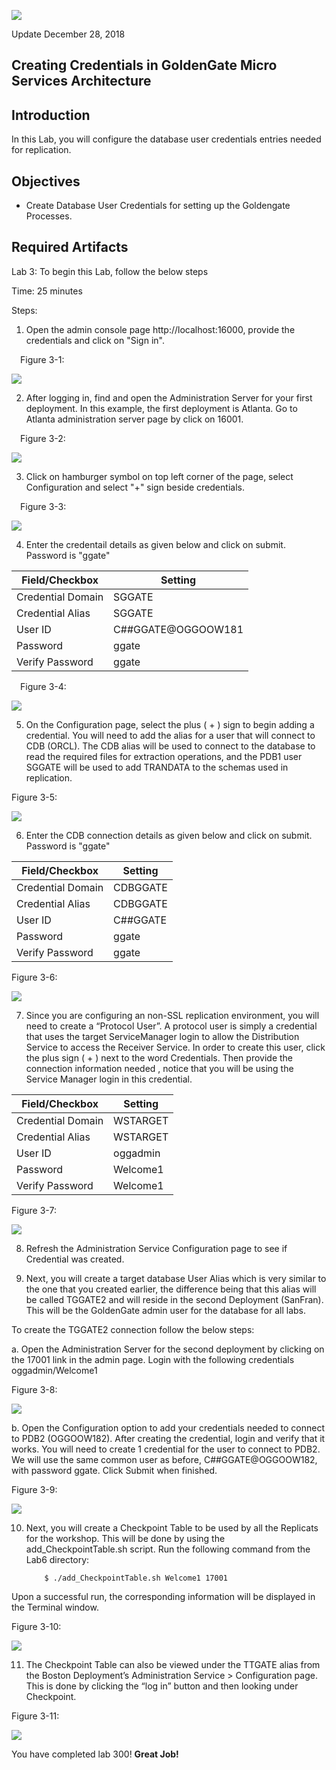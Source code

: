 ![](images/300/Lab300_image1.PNG)

Update December 28, 2018

## Creating Credentials in GoldenGate Micro Services Architecture
## Introduction

In this Lab, you will configure the database user credentials entries needed for replication. 

## Objectives

-   Create Database User Credentials for setting up the Goldengate Processes.


## Required Artifacts

Lab 3: To begin this Lab, follow the below steps

Time: 25 minutes

Steps:

1.	Open the admin console page http://localhost:16000, provide the credentials and click on "Sign in".

 Figure 3-1:

![](images/400/Lab300_image110.PNG)

2. After logging in, find and open the Administration Server for your first deployment. In this example, the first deployment is Atlanta. Go to Atlanta administration server page by click on 16001.

 Figure 3-2:

![](images/400/Lab300_image120.PNG)

3. Click on hamburger symbol on top left corner of the page, select Configuration and select "+" sign beside credentials.

 Figure 3-3:

![](images/400/Lab300_image130.PNG)


4. Enter the credentail details as given below and click on submit. Password is "ggate"


| Field/Checkbox				|	Setting	|
|-------------------------------|-----------|
|Credential Domain|	SGGATE|
|Credential Alias|	SGGATE|
|User ID|	C##GGATE@OGGOOW181|
|Password|	ggate|
|Verify Password| 	 ggate|


 Figure 3-4:

![](images/400/Lab300_image150.PNG)


5.  On the Configuration page, select the plus ( + ) sign to begin adding a credential. You will need to add the alias for a user that will connect to CDB (ORCL). The CDB alias will be used to connect to the database to read the required files for extraction operations, and the PDB1 user SGGATE will be used to add TRANDATA to the schemas used in replication.

Figure 3-5:

![](images/300/Lab300_image3.3.PNG) 


6. Enter the CDB connection details as given below and click on submit. Password is "ggate"

| Field/Checkbox				|	Setting	|
|-------------------------------|-----------|
|Credential Domain|	CDBGGATE|
|Credential Alias|	CDBGGATE|
|User ID|	C##GGATE|
|Password|	ggate|
|Verify Password| 	 ggate|

Figure 3-6:

![](images/300/Lab300_image3.2.PNG) 


7.	Since you are configuring an non-SSL replication environment, you will need to create a “Protocol User”. A protocol user is simply a credential that uses the target ServiceManager login to allow the Distribution Service to access the Receiver Service.
In order to create this user, click the plus sign ( + ) next to the word Credentials. Then provide the connection information needed , notice that you will be using the Service Manager login in this credential.

| Field/Checkbox				|	Setting	|
|-------------------------------|-----------|
|Credential Domain|	WSTARGET|
|Credential Alias|	WSTARGET|
|User ID|	oggadmin|
|Password|	Welcome1|
|Verify Password| 	 Welcome1|

Figure 3-7:

![](images/400/Lab300_image190.PNG) 
 

8.	Refresh the Administration Service Configuration page to see if Credential was created.


9.  Next, you will create a target database User Alias which is very similar to the one that you created earlier, the difference being that this alias will be called TGGATE2 and will reside in the second Deployment (SanFran).  This will be the GoldenGate admin user for the database for all labs.

To create the TGGATE2 connection follow the below steps:

a. Open the Administration Server for the second deployment by clicking on the 17001 link in the admin page. Login with the following credentials oggadmin/Welcome1

Figure 3-8:

![](images/400/Lab300_image330.PNG)

b. Open the Configuration option to add your credentials needed to connect to PDB2 (OGGOOW182). After creating the credential, login and verify that it works. You will need to create 1 credential for the user to connect to PDB2. We will use the same common user as before, C##GGATE@OGGOOW182, with password ggate. Click Submit when finished.

Figure 3-9:

![](images/400/Lab300_image340.PNG) 
 

10.	Next, you will create a Checkpoint Table to be used by all the Replicats for the workshop. This will be done by using the add_CheckpointTable.sh script. Run the following command from the Lab6 directory:

            $ ./add_CheckpointTable.sh Welcome1 17001

Upon a successful run, the corresponding information will be displayed in the Terminal window.

Figure 3-10:

![](images/300/Lab300_image8.PNG) 


11. The Checkpoint Table can also be viewed under the TTGATE alias from the Boston Deployment’s Administration Service > Configuration page. This is done by clicking the “log in” button and then looking under Checkpoint.

Figure 3-11:

![](images/300/Lab300_image9.0.PNG) 

You have completed lab 300!   **Great Job!**












